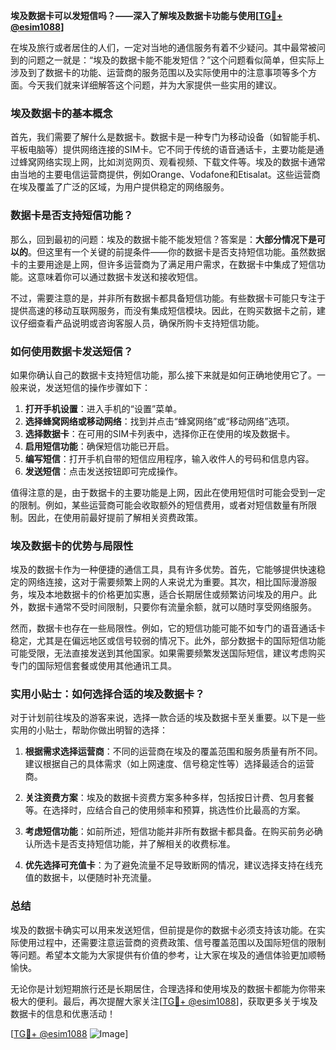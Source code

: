 **埃及数据卡可以发短信吗？——深入了解埃及数据卡功能与使用[[TG💪+ @esim1088](https://t.me/s/esim1088)]**

在埃及旅行或者居住的人们，一定对当地的通信服务有着不少疑问。其中最常被问到的问题之一就是：“埃及的数据卡能不能发短信？”这个问题看似简单，但实际上涉及到了数据卡的功能、运营商的服务范围以及实际使用中的注意事项等多个方面。今天我们就来详细解答这个问题，并为大家提供一些实用的建议。

### 埃及数据卡的基本概念

首先，我们需要了解什么是数据卡。数据卡是一种专门为移动设备（如智能手机、平板电脑等）提供网络连接的SIM卡。它不同于传统的语音通话卡，主要功能是通过蜂窝网络实现上网，比如浏览网页、观看视频、下载文件等。埃及的数据卡通常由当地的主要电信运营商提供，例如Orange、Vodafone和Etisalat。这些运营商在埃及覆盖了广泛的区域，为用户提供稳定的网络服务。

### 数据卡是否支持短信功能？

那么，回到最初的问题：埃及的数据卡能不能发短信？答案是：**大部分情况下是可以的**。但这里有一个关键的前提条件——你的数据卡是否支持短信功能。虽然数据卡的主要用途是上网，但许多运营商为了满足用户需求，在数据卡中集成了短信功能。这意味着你可以通过数据卡发送和接收短信。

不过，需要注意的是，并非所有数据卡都具备短信功能。有些数据卡可能只专注于提供高速的移动互联网服务，而没有集成短信模块。因此，在购买数据卡之前，建议仔细查看产品说明或咨询客服人员，确保所购卡支持短信功能。

### 如何使用数据卡发送短信？

如果你确认自己的数据卡支持短信功能，那么接下来就是如何正确地使用它了。一般来说，发送短信的操作步骤如下：

1. **打开手机设置**：进入手机的“设置”菜单。
2. **选择蜂窝网络或移动网络**：找到并点击“蜂窝网络”或“移动网络”选项。
3. **选择数据卡**：在可用的SIM卡列表中，选择你正在使用的埃及数据卡。
4. **启用短信功能**：确保短信功能已开启。
5. **编写短信**：打开手机自带的短信应用程序，输入收件人的号码和信息内容。
6. **发送短信**：点击发送按钮即可完成操作。

值得注意的是，由于数据卡的主要功能是上网，因此在使用短信时可能会受到一定的限制。例如，某些运营商可能会收取额外的短信费用，或者对短信数量有所限制。因此，在使用前最好提前了解相关资费政策。

### 埃及数据卡的优势与局限性

埃及的数据卡作为一种便捷的通信工具，具有许多优势。首先，它能够提供快速稳定的网络连接，这对于需要频繁上网的人来说尤为重要。其次，相比国际漫游服务，埃及本地数据卡的价格更加实惠，适合长期居住或频繁访问埃及的用户。此外，数据卡通常不受时间限制，只要你有流量余额，就可以随时享受网络服务。

然而，数据卡也存在一些局限性。例如，它的短信功能可能不如专门的语音通话卡稳定，尤其是在偏远地区或信号较弱的情况下。此外，部分数据卡的国际短信功能可能受限，无法直接发送到其他国家。如果需要频繁发送国际短信，建议考虑购买专门的国际短信套餐或使用其他通讯工具。

### 实用小贴士：如何选择合适的埃及数据卡？

对于计划前往埃及的游客来说，选择一款合适的埃及数据卡至关重要。以下是一些实用的小贴士，帮助你做出明智的选择：

1. **根据需求选择运营商**：不同的运营商在埃及的覆盖范围和服务质量有所不同。建议根据自己的具体需求（如上网速度、信号稳定性等）选择最适合的运营商。
   
2. **关注资费方案**：埃及的数据卡资费方案多种多样，包括按日计费、包月套餐等。在选择时，应结合自己的使用频率和预算，挑选性价比最高的方案。

3. **考虑短信功能**：如前所述，短信功能并非所有数据卡都具备。在购买前务必确认所选卡是否支持短信功能，并了解相关的收费标准。

4. **优先选择可充值卡**：为了避免流量不足导致断网的情况，建议选择支持在线充值的数据卡，以便随时补充流量。

### 总结

埃及的数据卡确实可以用来发送短信，但前提是你的数据卡必须支持该功能。在实际使用过程中，还需要注意运营商的资费政策、信号覆盖范围以及国际短信的限制等问题。希望本文能为大家提供有价值的参考，让大家在埃及的通信体验更加顺畅愉快。

无论你是计划短期旅行还是长期居住，合理选择和使用埃及的数据卡都能为你带来极大的便利。最后，再次提醒大家关注[[TG💪+ @esim1088](https://t.me/s/esim1088)]，获取更多关于埃及数据卡的信息和优惠活动！ 

[[TG💪+ @esim1088](https://t.me/s/esim1088) ![Image](https://i.postimg.cc/4NQfJmqS/Snipaste-2025-05-13-00-14-12.png)]